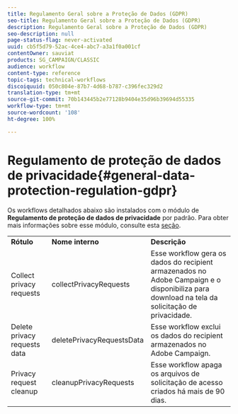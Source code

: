 ```yaml
---
title: Regulamento Geral sobre a Proteção de Dados (GDPR)
seo-title: Regulamento Geral sobre a Proteção de Dados (GDPR)
description: Regulamento Geral sobre a Proteção de Dados (GDPR)
seo-description: null
page-status-flag: never-activated
uuid: cb5f5d79-52ac-4ce4-abc7-a3a1f0a001cf
contentOwner: sauviat
products: SG_CAMPAIGN/CLASSIC
audience: workflow
content-type: reference
topic-tags: technical-workflows
discoiquuid: 050c804e-87b7-4d68-b787-c396fec329d2
translation-type: tm+mt
source-git-commit: 70b143445b2e77128b9404e35d96b39694d55335
workflow-type: tm+mt
source-wordcount: '108'
ht-degree: 100%

---
```



# Regulamento de proteção de dados de privacidade{#general-data-protection-regulation-gdpr}

Os workflows detalhados abaixo são instalados com o módulo de **Regulamento de proteção de dados de privacidade** por padrão. Para obter mais informações sobre esse módulo, consulte esta [seção](https://helpx.adobe.com/br/campaign/kb/acc-privacy.html).

<table> 
 <tbody> 
  <tr> 
   <td> <strong>Rótulo</strong><br /> </td> 
   <td> <strong>Nome interno</strong><br /> </td> 
   <td> <strong>Descrição</strong><br /> </td> 
  </tr> 
  <tr> 
   <td> <span class="uicontrol">Collect privacy requests</span> <br /> </td> 
   <td> <span class="uicontrol">collectPrivacyRequests</span> <br /> </td> 
   <td> Esse workflow gera os dados do recipient armazenados no Adobe Campaign e o disponibiliza para download na tela da solicitação de privacidade.<br /> </td> 
  </tr> 
  <tr> 
   <td> <span class="uicontrol">Delete privacy requests data</span> <br /> </td> 
   <td> <span class="uicontrol">deletePrivacyRequestsData</span> <br /> </td> 
   <td> Esse workflow exclui os dados do recipient armazenados no Adobe Campaign.<br /> </td> 
  </tr> 
  <tr> 
   <td> <span class="uicontrol">Privacy request cleanup</span> <br /> </td> 
   <td> <span class="uicontrol">cleanupPrivacyRequests</span> <br /> </td> 
   <td> Esse workflow apaga os arquivos de solicitação de acesso criados há mais de 90 dias.<br /> </td> 
  </tr> 
 </tbody> 
</table>

